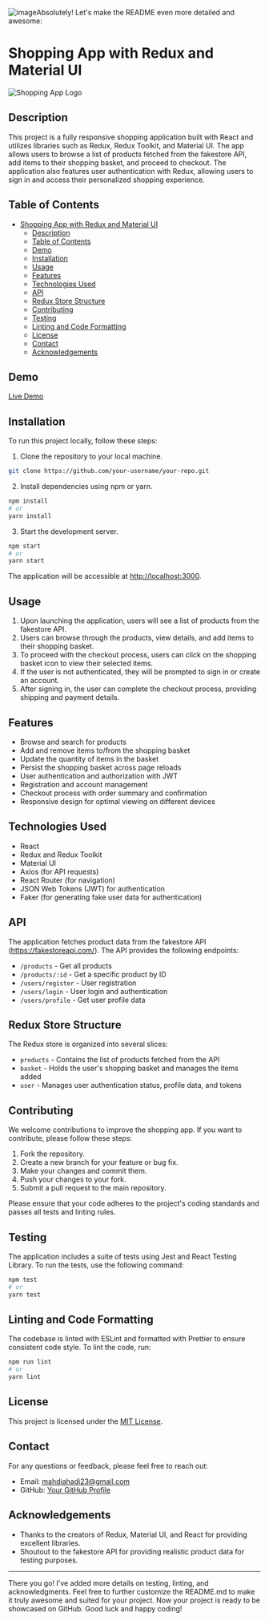 ![image](https://github.com/mahdiahadi/shopping-redux/assets/109126668/b8034655-ca82-4a8d-9169-492e612101b3)Absolutely! Let's make the README even more detailed and awesome:

# Shopping App with Redux and Material UI

![Shopping App Logo](/path/to/your/logo.png)

## Description

This project is a fully responsive shopping application built with React and utilizes libraries such as Redux, Redux Toolkit, and Material UI. The app allows users to browse a list of products fetched from the fakestore API, add items to their shopping basket, and proceed to checkout. The application also features user authentication with Redux, allowing users to sign in and access their personalized shopping experience.

## Table of Contents

- [Shopping App with Redux and Material UI](#shopping-app-with-redux-and-material-ui)
  - [Description](#description)
  - [Table of Contents](#table-of-contents)
  - [Demo](#demo)
  - [Installation](#installation)
  - [Usage](#usage)
  - [Features](#features)
  - [Technologies Used](#technologies-used)
  - [API](#api)
  - [Redux Store Structure](#redux-store-structure)
  - [Contributing](#contributing)
  - [Testing](#testing)
  - [Linting and Code Formatting](#linting-and-code-formatting)
  - [License](#license)
  - [Contact](#contact)
  - [Acknowledgements](#acknowledgements)

## Demo

[Live Demo](https://reduxcenter.netlify.app/)


## Installation

To run this project locally, follow these steps:

1. Clone the repository to your local machine.

```bash
git clone https://github.com/your-username/your-repo.git
```

2. Install dependencies using npm or yarn.

```bash
npm install
# or
yarn install
```

3. Start the development server.

```bash
npm start
# or
yarn start
```

The application will be accessible at [http://localhost:3000](http://localhost:3000).

## Usage

1. Upon launching the application, users will see a list of products from the fakestore API.
2. Users can browse through the products, view details, and add items to their shopping basket.
3. To proceed with the checkout process, users can click on the shopping basket icon to view their selected items.
4. If the user is not authenticated, they will be prompted to sign in or create an account.
5. After signing in, the user can complete the checkout process, providing shipping and payment details.

## Features

- Browse and search for products
- Add and remove items to/from the shopping basket
- Update the quantity of items in the basket
- Persist the shopping basket across page reloads
- User authentication and authorization with JWT
- Registration and account management
- Checkout process with order summary and confirmation
- Responsive design for optimal viewing on different devices

## Technologies Used

- React
- Redux and Redux Toolkit
- Material UI
- Axios (for API requests)
- React Router (for navigation)
- JSON Web Tokens (JWT) for authentication
- Faker (for generating fake user data for authentication)

## API

The application fetches product data from the fakestore API (https://fakestoreapi.com/). The API provides the following endpoints:

- `/products` - Get all products
- `/products/:id` - Get a specific product by ID
- `/users/register` - User registration
- `/users/login` - User login and authentication
- `/users/profile` - Get user profile data

## Redux Store Structure

The Redux store is organized into several slices:

- `products` - Contains the list of products fetched from the API
- `basket` - Holds the user's shopping basket and manages the items added
- `user` - Manages user authentication status, profile data, and tokens

## Contributing

We welcome contributions to improve the shopping app. If you want to contribute, please follow these steps:

1. Fork the repository.
2. Create a new branch for your feature or bug fix.
3. Make your changes and commit them.
4. Push your changes to your fork.
5. Submit a pull request to the main repository.

Please ensure that your code adheres to the project's coding standards and passes all tests and linting rules.

## Testing

The application includes a suite of tests using Jest and React Testing Library. To run the tests, use the following command:

```bash
npm test
# or
yarn test
```

## Linting and Code Formatting

The codebase is linted with ESLint and formatted with Prettier to ensure consistent code style. To lint the code, run:

```bash
npm run lint
# or
yarn lint
```

## License

This project is licensed under the [MIT License](LICENSE).

## Contact

For any questions or feedback, please feel free to reach out:

- Email: mahdiahadi23@gmail.com
- GitHub: [Your GitHub Profile](https://github.com/mahdiahadi)

## Acknowledgements

- Thanks to the creators of Redux, Material UI, and React for providing excellent libraries.
- Shoutout to the fakestore API for providing realistic product data for testing purposes.

---
There you go! I've added more details on testing, linting, and acknowledgments. Feel free to further customize the README.md to make it truly awesome and suited for your project. Now your project is ready to be showcased on GitHub. Good luck and happy coding!
